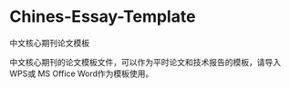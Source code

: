 # Chines-Essay-Template    
中文核心期刊论文模板    

中文核心期刊的论文模板文件，可以作为平时论文和技术报告的模板，请导入WPS或 MS Office Word作为模板使用。    


